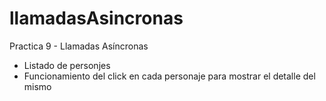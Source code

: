 # llamadasAsincronas
Practica 9 - Llamadas Asíncronas

* Listado de personjes
* Funcionamiento del click en cada personaje para mostrar el detalle del mismo

